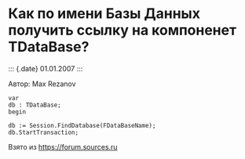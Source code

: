Как по имени Базы Данных получить ссылку на компоненет TDataBase?
=================================================================

::: {.date}
01.01.2007
:::

Автор: Max Rezanov

    var
    db : TDataBase;
    begin
     
    db := Session.FindDatabase(FDataBaseName);
    db.StartTransaction;

Взято из <https://forum.sources.ru>
